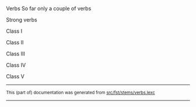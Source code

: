 Verbs
So far only a couple of verbs

Strong verbs 

Class I

Class II 

Class III

Class IV

Class V

* * *

<small>This (part of) documentation was generated from [src/fst/stems/verbs.lexc](https://github.com/giellalt/lang-nds/blob/main/src/fst/stems/verbs.lexc)</small>

---

